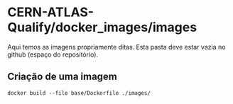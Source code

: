 # CERN-ATLAS-Qualify/docker_images/images
Aqui temos as imagens propriamente ditas. Esta pasta deve estar vazia no github (espaço do repositório).

## Criação de uma imagem
```console
docker build --file base/Dockerfile ./images/
```